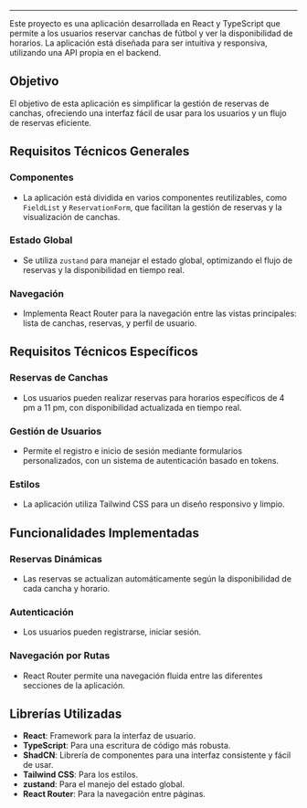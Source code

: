 
---------------

Este proyecto es una aplicación desarrollada en React y TypeScript que permite a los usuarios reservar canchas de fútbol y ver la disponibilidad de horarios. La aplicación está diseñada para ser intuitiva y responsiva, utilizando una API propia en el backend.

## Objetivo

El objetivo de esta aplicación es simplificar la gestión de reservas de canchas, ofreciendo una interfaz fácil de usar para los usuarios y un flujo de reservas eficiente.

## Requisitos Técnicos Generales

### Componentes

- La aplicación está dividida en varios componentes reutilizables, como `FieldList` y `ReservationForm`, que facilitan la gestión de reservas y la visualización de canchas.

### Estado Global

- Se utiliza `zustand` para manejar el estado global, optimizando el flujo de reservas y la disponibilidad en tiempo real.

### Navegación

- Implementa React Router para la navegación entre las vistas principales: lista de canchas, reservas, y perfil de usuario.

## Requisitos Técnicos Específicos

### Reservas de Canchas

- Los usuarios pueden realizar reservas para horarios específicos de 4 pm a 11 pm, con disponibilidad actualizada en tiempo real.

### Gestión de Usuarios

- Permite el registro e inicio de sesión mediante formularios personalizados, con un sistema de autenticación basado en tokens.

### Estilos

- La aplicación utiliza Tailwind CSS para un diseño responsivo y limpio.

## Funcionalidades Implementadas

### Reservas Dinámicas

- Las reservas se actualizan automáticamente según la disponibilidad de cada cancha y horario.

### Autenticación

- Los usuarios pueden registrarse, iniciar sesión.

### Navegación por Rutas

- React Router permite una navegación fluida entre las diferentes secciones de la aplicación.

## Librerías Utilizadas

- **React**: Framework para la interfaz de usuario.
- **TypeScript**: Para una escritura de código más robusta.
- **ShadCN**: Librería de componentes para una interfaz consistente y fácil de usar.
- **Tailwind CSS**: Para los estilos.
- **zustand**: Para el manejo del estado global.
- **React Router**: Para la navegación entre páginas.